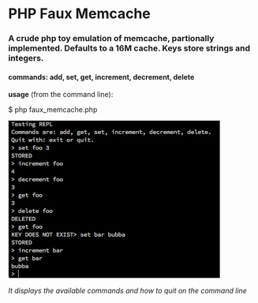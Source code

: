 # PHP Faux Memcache

### A crude php toy emulation of memcache, partionally implemented. Defaults to a 16M cache. Keys store strings and integers.
#### commands: add, set, get, increment, decrement, delete

**usage** (from the command line):

$ php faux_memcache.php

![Screen Shot](https://github.com/nsardo/php-faux-memcache/blob/master/ss.png)

*It displays the available commands and how to quit on the command line*
